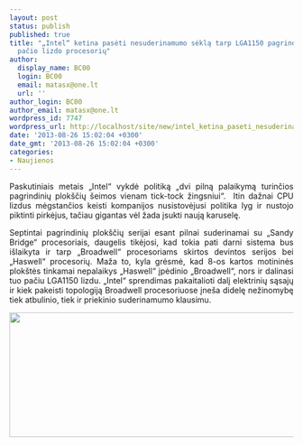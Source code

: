 ```yaml
---
layout: post
status: publish
published: true
title: "„Intel“ ketina pasėti nesuderinamumo sėklą tarp LGA1150 pagrindinių ir to
  pačio lizdo procesorių"
author:
  display_name: BC00
  login: BC00
  email: matasx@one.lt
  url: ''
author_login: BC00
author_email: matasx@one.lt
wordpress_id: 7747
wordpress_url: http://localhost/site/new/intel_ketina_paseti_nesuderinamumo_sekla_tarp_lga1150_pagrindiniu_ir_to_pacio_lizdo_procesoriu/
date: '2013-08-26 15:02:04 +0300'
date_gmt: '2013-08-26 15:02:04 +0300'
categories:
- Naujienos
---
```

<p style="text-align: justify;">
	Paskutiniais metais &bdquo;Intel&ldquo; vykdė politiką &bdquo;dvi pilną palaikymą turinčios pagrindinių plok&scaron;čių &scaron;eimos vienam tick-tock žingsniui&ldquo;.&nbsp; Itin dažnai CPU lizdus mėgstančios keisti kompanijos nusistovėjusi politika lyg ir nustojo piktinti pirkėjus, tačiau gigantas vėl žada įsukti naują karuselę.</p>
<p style="text-align: justify;">
	Septintai pagrindinių plok&scaron;čių serijai esant pilnai suderinamai su &bdquo;Sandy Bridge&ldquo; procesoriais, daugelis tikėjosi, kad tokia pati darni sistema bus i&scaron;laikyta ir tarp &bdquo;Broadwell&ldquo; procesoriams skirtos devintos serijos bei &bdquo;Haswell&ldquo; procesorių. Maža to, kyla grėsmė, kad 8-os kartos motininės plok&scaron;tės tinkamai nepalaikys &bdquo;Haswell&ldquo; įpėdinio &bdquo;Broadwell&ldquo;, nors ir dalinasi tuo pačiu LGA1150 lizdu. &bdquo;Intel&ldquo; sprendimas pakaitalioti dalį elektrinių sąsajų ir kiek pakeisti topologiją Broadwell procesoriuose įne&scaron;a didelę nežinomybę tiek atbulinio, tiek ir priekinio suderinamumo klausimu.</p>
<p style="text-align: justify;">
	<img alt="" src="http://technews.lt/userfiles/Broadwellchanges.jpg" style="width: 520px; height: 221px;" /></p>
